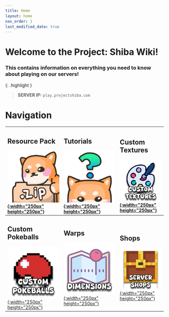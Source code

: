 ```yaml
---
title: Home
layout: home
nav_order: 1
last_modified_date: true
---
```


# Welcome to the Project: Shiba Wiki! 
### This contains information on everything you need to know about playing on our servers!

{: .highlight }
> **SERVER IP:** `play.projectshiba.com`

# Navigation

| <h2>**Resource Pack**</h2>[![Image](/images/new_resource_pack_icon.png){:width="250px" height="250px"}](https://wiki.projectshiba.com/tutorials/resource_pack) | <h2>**Tutorials**</h2>[![Image](/images/tutorials_nav_icon.png){:width="250px" height="250px"}](https://wiki.projectshiba.com/tutorials/tutorials) | <h2>**Custom Textures**</h2>[![Image](/images/custom_textures_icon.png){:width="250px" height="250px"}](https://wiki.projectshiba.com/textures/textures) |
|:---------------------------------------------------------------------------------------------------------------------------------------------------------------|:---------------------------------------------------------------------------------------------------------------------------------------------------|:---------------------------------------------------------------------------------------------------------------------------------------------------------|
| <h2>**Custom Pokeballs**</h2>[![Image](/images/custom_pokeballs_icon.png){:width="250px" height="250px"}](https://wiki.projectshiba.com/pokeballs/pokeballs)   | <h2>**Warps**</h2>[![Image](/images/dimensions_icon.png){:width="250px" height="250px"}](https://wiki.projectshiba.com/dimensions/dimensions)      | <h2>**Shops**</h2>[![Image](/images/server_shops_icon.png){:width="250px" height="250px"}](https://wiki.projectshiba.com/server_shops/server_shops)      |